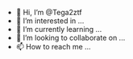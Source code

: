 - 👋 Hi, I’m @Tega2ztf
- 👀 I’m interested in ...
- 🌱 I’m currently learning ...
- 💞️ I’m looking to collaborate on ...
- 📫 How to reach me ...

<!---
Tega2ztf/Tega2ztf is a ✨ special ✨ repository because its `README.md` (this file) appears on your GitHub profile.
You can click the Preview link to take a look at your changes.
--->
